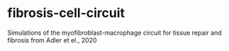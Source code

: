 # fibrosis-cell-circuit
Simulations of the myofibroblast-macrophage circuit for tissue repair and fibrosis from Adler et el., 2020 
